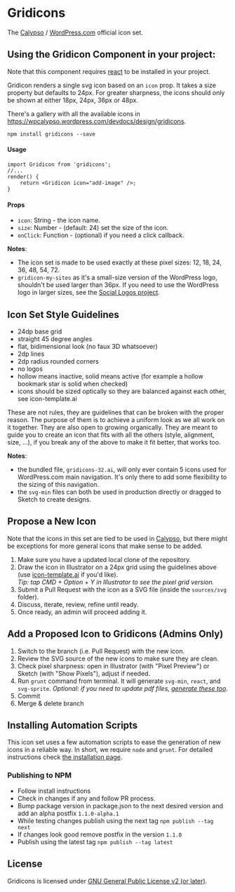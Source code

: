 # Gridicons

The [Calypso](https://github.com/Automattic/wp-calypso/) / [WordPress.com](https://wordpress.com) official icon set.

## Using the Gridicon Component in your project:

Note that this component requires [react](https://www.npmjs.com/package/react) to be installed in your project.

Gridicon renders a single svg icon based on an `icon` prop. It takes a size property but defaults to 24px. For greater sharpness, the icons should only be shown at either 18px, 24px, 36px or 48px.

There's a gallery with all the available icons in https://wpcalypso.wordpress.com/devdocs/design/gridicons.

```
npm install gridicons --save
```
#### Usage

```
import Gridicon from 'gridicons';
//...
render() {
    return <Gridicon icon="add-image" />;
}
```

#### Props

* `icon`: String - the icon name.
* `size`: Number - (default: 24) set the size of the icon.
* `onClick`: Function - (optional) if you need a click callback.

**Notes**:

* The icon set is made to be used exactly at these pixel sizes: 12, 18, 24, 36, 48, 54, 72.
* `gridicon-my-sites` as it's a small-size version of the WordPress logo, shouldn't be used larger than 36px. If you need to use the WordPress logo in larger sizes, see the [Social Logos project](https://github.com/Automattic/social-logos).


## Icon Set Style Guidelines

- 24dp base grid
- straight 45 degree angles
- flat, bidimensional look (no faux 3D whatsoever)
- 2dp lines
- 2dp radius rounded corners
- no logos
- hollow means inactive, solid means active (for example a hollow bookmark star is solid when checked)
- icons should be sized optically so they are balanced against each other, see icon-template.ai

These are not rules, they are guidelines that can be broken with the proper reason. The purpose of them is to achieve a uniform look as we all work on it together. They are also open to growing organically. They are meant to guide you to create an icon that fits with all the others (style, alignment, size, ...), if you break any of the above to make it fit better, that works too.

**Notes**:

* the bundled file, `gridicons-32.ai`, will only ever contain 5 icons used for WordPress.com main navigation. It's only there to add some flexibility to the sizing of this navigation.
* the `svg-min` files can both be used in production directly or dragged to Sketch to create designs.


## Propose a New Icon

Note that the icons in this set are tied to be used in [Calypso](https://github.com/Automattic/wp-calypso/), but there might be exceptions for more general icons that make sense to be added.

1. Make sure you have a updated local clone of the repository.
2. Draw the icon in Illustrator on a 24px grid using the guidelines above (use [icon-template.ai](https://github.com/Automattic/gridicons/wiki/Icon-Template) if you'd like).  
   _Tip: tap CMD + Option + Y in Illustrator to see the pixel grid version._
3. Submit a Pull Request with the icon as a SVG file (inside the `sources/svg` folder).
4. Discuss, iterate, review, refine until ready.
5. Once ready, an admin will proceed adding it.


## Add a Proposed Icon to Gridicons (Admins Only)

1. Switch to the branch (i.e. Pull Request) with the new icon.
2. Review the SVG source of the new icons to make sure they are clean.
3. Check pixel sharpness: open in Illustrator (with "Pixel Preview") or Sketch (with "Show Pixels"), adjust if needed.
4. Run `grunt` command from terminal. It will generate `svg-min`, `react`, and `svg-sprite`.
   _Optional: if you need to update pdf files, [generate these too](https://github.com/Automattic/gridicons/wiki/Installation)._
10. Commit
11. Merge & delete branch


## Installing Automation Scripts

This icon set uses a few automation scripts to ease the generation of new icons in a reliable way. In short, we require `node` and `grunt`. For detailed instructions check [the installation page](https://github.com/Automattic/gridicons/wiki/Installation).


### Publishing to NPM

- Follow install instructions
- Check in changes if any and follow PR process.
- Bump package version in package.json to the next desired version and add an alpha postfix `1.1.0-alpha.1`
- While testing changes publish using the next tag `npm publish --tag next`
- If changes look good remove postfix in the version `1.1.0`
- Publish using the latest tag `npm publish --tag latest`

## License

Gridicons is licensed under [GNU General Public License v2 (or later)](./LICENSE.md).
